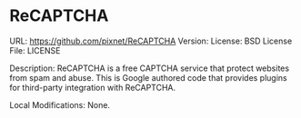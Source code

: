 ReCAPTCHA
=========
URL: https://github.com/pixnet/ReCAPTCHA
Version:
License: BSD
License File: LICENSE

Description:
ReCAPTCHA is a free CAPTCHA service that protect websites from spam and abuse.
This is Google authored code that provides plugins for third-party integration
with ReCAPTCHA.

Local Modifications:
None.
